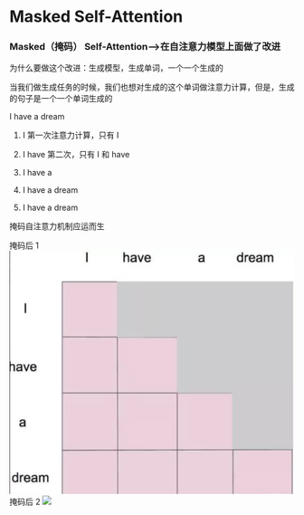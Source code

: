 # Masked Self-Attention

### Masked（掩码） Self-Attention-->在自注意力模型上面做了改进

为什么要做这个改进：生成模型，生成单词，一个一个生成的

当我们做生成任务的时候，我们也想对生成的这个单词做注意力计算，但是，生成的句子是一个一个单词生成的

I have a dream

1. I 第一次注意力计算，只有 I

2. I have 第二次，只有 I 和 have

3. I have a

4. I have a dream

5. I have a dream <eos>

掩码自注意力机制应运而生

掩码后 1
![](img/06-1.png)
掩码后 2
![](/img/07-1.png)
